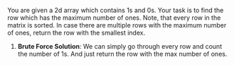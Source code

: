 You are given a 2d array which contains 1s and 0s. Your task is to find the row which has the maximum number of ones. Note, that every row in the matrix is sorted. In case there are multiple rows with the maximum number of ones, return the row with the smallest index.


1. **Brute Force Solution**:
We can simply go through every row and count the number of 1s. And just return the row with the max number of ones.